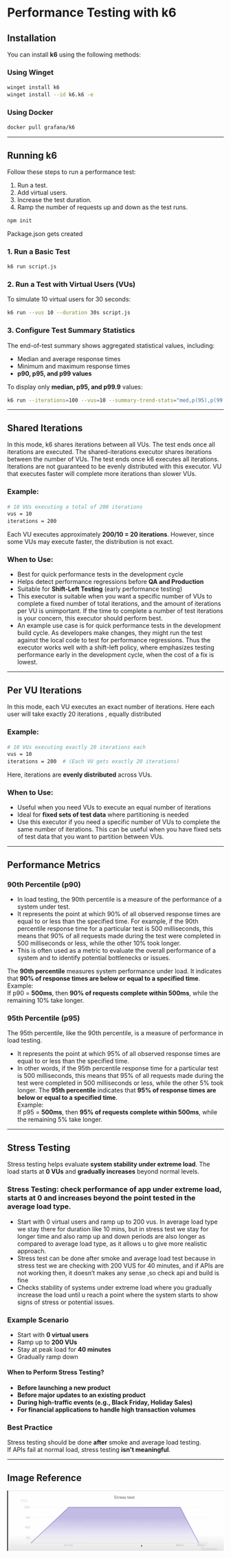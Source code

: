 # Performance Testing with k6

## Installation  

You can install **k6** using the following methods:

### Using Winget
```sh
winget install k6
winget install --id k6.k6 -e
```

### Using Docker
```sh
docker pull grafana/k6
```

---

## Running k6  

Follow these steps to run a performance test:
1.	Run a test.
2.	Add virtual users.
3.	Increase the test duration.
4.	Ramp the number of requests up and down as the test runs.
```sh
npm init
```
Package.json gets created 

### 1. Run a Basic Test
```sh
k6 run script.js
```

### 2. Run a Test with Virtual Users (VUs)  
To simulate 10 virtual users for 30 seconds:
```sh
k6 run --vus 10 --duration 30s script.js
```

### 3. Configure Test Summary Statistics  
The end-of-test summary shows aggregated statistical values, including:  
- Median and average response times  
- Minimum and maximum response times  
- **p90, p95, and p99 values**  

To display only **median, p95, and p99.9** values:
```sh
k6 run --iterations=100 --vus=10 --summary-trend-stats="med,p(95),p(99.9)" script.js
```

---

## Shared Iterations  
In this mode, k6 shares iterations between all VUs. The test ends once all iterations are executed.
The shared-iterations executor shares iterations between the number of VUs. The test ends once k6 executes all iterations.
Iterations are not guaranteed to be evenly distributed with this executor. VU that executes faster will complete more iterations than slower VUs.

### Example:
```sh
# 10 VUs executing a total of 200 iterations
vus = 10
iterations = 200
```
Each VU executes approximately **200/10 = 20 iterations**. However, since some VUs may execute faster, the distribution is not exact.

### When to Use:
- Best for quick performance tests in the development cycle  
- Helps detect performance regressions before **QA and Production**  
- Suitable for **Shift-Left Testing** (early performance testing)
- This executor is suitable when you want a specific number of VUs to complete a fixed number of total iterations, and the amount of iterations per VU is unimportant. If the time to complete a number of test iterations is your concern, this executor should perform best.
- An example use case is for quick performance tests in the development build cycle. As developers make changes, they might run the test against the local code to test for performance regressions. Thus the executor works well with a shift-left policy, where emphasizes testing performance early in the development cycle, when the cost of a fix is lowest.
---

## Per VU Iterations  
In this mode, each VU executes an exact number of iterations.
Here each user will take exactly 20 iterations , equally distributed 

### Example:
```sh
# 10 VUs executing exactly 20 iterations each
vus = 10
iterations = 200  # (Each VU gets exactly 20 iterations)
```
Here, iterations are **evenly distributed** across VUs.

### When to Use:
- Useful when you need VUs to execute an equal number of iterations  
- Ideal for **fixed sets of test data** where partitioning is needed  
- Use this executor if you need a specific number of VUs to complete the same number of iterations. This can be useful when you have fixed sets of test data that you want to partition between VUs.
---

## Performance Metrics  

### **90th Percentile (p90)**  
- In load testing, the 90th percentile is a measure of the performance of a system under test.
- It represents the point at which 90% of all observed response times are equal to or less than the specified time. For example, if the 90th percentile response time for a particular test is 500 milliseconds, this means that 90% of all requests made during the test were completed in 500 milliseconds or less, while the other 10% took longer.
- This is often used as a metric to evaluate the overall performance of a system and to identify potential bottlenecks or issues.

The **90th percentile** measures system performance under load. It indicates that **90% of response times are below or equal to a specified time**.  
Example:  
If p90 = **500ms**, then **90% of requests complete within 500ms**, while the remaining 10% take longer.

### **95th Percentile (p95)**  
The 95th percentile, like the 90th percentile, is a measure of performance in load testing.
- It represents the point at which 95% of all observed response times are equal to or less than the specified time.
- In other words, if the 95th percentile response time for a particular test is 500 milliseconds, this means that 95% of all requests made during the test were completed in 500 milliseconds or less, while the other 5% took longer.
The **95th percentile** indicates that **95% of response times are below or equal to a specified time**.  
Example:  
If p95 = **500ms**, then **95% of requests complete within 500ms**, while the remaining 5% take longer.

---

## Stress Testing  
Stress testing helps evaluate **system stability under extreme load**. The load starts at **0 VUs** and **gradually increases** beyond normal levels.
### Stress Testing: check performance of app under extreme load, starts at 0 and increases beyond the point tested in the average load type.
- Start with 0 virtual users and ramp up to 200 vus. In average load type we stay there for duration like 10 mins, but in stress test we stay for longer time and also ramp up and down periods are also longer as compared to average load type, as it allows u to give more realistic approach.
- Stress test can be done after smoke and average load test because in stress test we are checking with 200 VUS for 40 minutes, and if APIs are not working then, it doesn’t makes any sense ,so check api and build is fine 
- Checks stability of systems under extreme load where you gradually increase the load until u reach a point where the system starts to show signs of stress or potential issues.

### **Example Scenario**
- Start with **0 virtual users**  
- Ramp up to **200 VUs**  
- Stay at peak load for **40 minutes**  
- Gradually ramp down  

#### **When to Perform Stress Testing?**
- **Before launching a new product**  
- **Before major updates to an existing product**  
- **During high-traffic events (e.g., Black Friday, Holiday Sales)**  
- **For financial applications to handle high transaction volumes**  

### **Best Practice**
Stress testing should be done **after** smoke and average load testing.  
If APIs fail at normal load, stress testing **isn't meaningful**.  

---

## Image Reference  
![Performance Testing](image.png)

